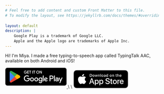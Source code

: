 ```yaml
---
# Feel free to add content and custom Front Matter to this file.
# To modify the layout, see https://jekyllrb.com/docs/themes/#overriding-theme-defaults

layout: default
description: |
    Google Play is a trademark of Google LLC.
    Apple and the Apple logo are trademarks of Apple Inc.
---
```


Hi! I'm Miya. I made a free typing-to-speech app called TypingTalk AAC, available on both Android and iOS!
<style>
    .padded {
        padding-bottom: 8px;
    }
</style>
<a href="https://play.google.com/store/apps/details?id=com.miyanour.speechassist">
    <img src="/assets/images/GetItOnGooglePlay_Badge_Web_color_English_trimmed.svg" height=60  class="padded">
</a>
\
\
<a href="https://apps.apple.com/us/app/typingtalk-aac/id6740844325">
    <img src="/assets/images/Download_on_the_App_Store_Badge_US-UK_RGB_blk_092917.svg" height=60> 
</a>